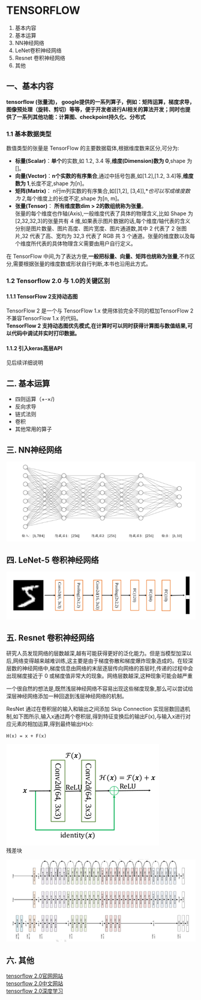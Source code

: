 # TENSORFLOW

1. 基本内容
2. 基本运算
3. NN神经网络
4. LeNet卷积神经网络
5. Resnet 卷积神经网络
6. 其他

## 一、基本内容
**tensorflow (张量流)， google提供的一系列算子，例如：矩阵运算，梯度求导，图像预处理（旋转、剪切）等等，便于开发者进行AI相关的算法开发；同时也提供了一系列其他功能：计算图、checkpoint持久化、分布式**
### 1.1 基本数据类型
数值类型的张量是 TensorFlow 的主要数据载体,根据维度数来区分,可分为:
+ **标量(Scalar)**：**单个**的实数,如 1.2, 3.4 等,**维度(Dimension)数为 0**,shape 为[]。
+ **向量(Vector)**：**n个实数的有序集合**,通过中括号包裹,如[1.2],[1.2, 3.4]等,**维度数为 1**,长度不定,shape 为[n]。
+ **矩阵(Matrix)**： n行m列实数的有序集合,如[[1,2], [3,4]],**也可以写成维度数为 2*,每个维度上的长度不定,shape 为[n, m]。
+ **张量(Tensor)**： **所有维度数dim > 2的数组统称为张量**。  
    张量的每个维度也作轴(Axis),一般维度代表了具体的物理含义,比如 Shape 为[2,32,32,3]的张量共有 4 维,如果表示图片数据的话,每个维度/轴代表的含义分别是图片数量、图片高度、图片宽度、图片通道数,其中 2 代表了 2 张图片,32 代表了高、宽均为 32,3 代表了 RGB 共 3 个通道。张量的维度数以及每个维度所代表的具体物理含义需要由用户自行定义。

在 TensorFlow 中间,为了表达方便,**一般把标量、向量、矩阵也统称为张量**,不作区分,需要根据张量的维度数或形状自行判断,本书也沿用此方式。

### 1.2 Tensorflow 2.0 与 1.0的关键区别
#### 1.1.1 TensorFlow 2支持动态图
TensorFlow 2 是一个与 TensorFlow 1.x 使用体验完全不同的框加TensorFlow 2 不兼容TensorFlow 1.x 的代码。  
**TensorFlow 2 支持动态图优先模式,在计算时可以同时获得计算图与数值结果,可以代码中调试并实时打印数据。**
#### 1.1.2 引入keras高层API
见后续详细说明

## 二. 基本运算
* 四则运算（+-×/)  
* 反向求导  
* 链式法则  
* 卷积  
* 其他常用的算子

## 三. NN神经网络

![nn_net](./nn_net.png)

## 四. LeNet-5 卷积神经网络

![LeNet-5](./leNet-5.png)

## 五. Resnet 卷积神经网络

研究人员发现网络的层数越深,越有可能获得更好的泛化能力。但是当模型加深以
后,网络变得越来越难训练,这主要是由于梯度弥散和梯度爆炸现象造成的。在较深层数的神经网络中,梯度信息由网络的末层逐层传向网络的首层时,传递的过程中会出现梯度接近于 0 或梯度值非常大的现象。网络层数越深,这种现象可能会越严重

一个很自然的想法是,既然浅层神经网络不容易出现这些梯度现象,那么可以尝试给深层神经网络添加一种回退到浅层神经网络的机制。

ResNet 通过在卷积层的输入和输出之间添加 Skip Connection 实现层数回退机制,如下图所示,输入x通过两个卷积层,得到特征变换后的输出F(x),与输入x进行对应元素的相加运算,得到最终输出H(x):  
```
H(x) = x + F(x)
```

![ResBlock](./res_block.png)  
残差块

![ResNet](./res_net.png)

## 六. 其他
[tensorflow 2.0官网网站](https://tensorflow.google.cn/swift/api_docs?hl=en)  
[tensorflow 2.0中文网站](http://www.tensorfly.cn/)  
[tensorflow 2.0深度学习](https://github.com/horovod/horovod)  







